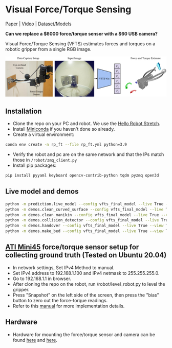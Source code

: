 # Visual Force/Torque Sensing

[Paper](https://arxiv.org/abs/2210.00051) | [Video](https://www.youtube.com/watch?v=x0V3p6EUj1s) | [Dataset/Models](https://1drv.ms/f/s!AjebifpxoPl5hOBB-a_D69ip7IxMXQ?e=Co2k2a)

**Can we replace a $6000 force/torque sensor with a $60 USB camera?**

Visual Force/Torque Sensing (VFTS) estimates forces and torques on a robotic gripper from a single RGB image.

![alt text](https://github.com/jeremy-collins/visual-force-torque/blob/main/assets/Headliner.png "Visual Force/Torque Sensing")

## Installation
- Clone the repo on your PC and robot. We use the [Hello Robot Stretch](https://hello-robot.com/stretch-2).
- Install [Miniconda](https://docs.conda.io/en/latest/miniconda.html) if you haven't done so already.
- Create a virtual environment:
```bash
conda env create -n rp_ft --file rp_ft.yml python=3.9
```
- Verify the robot and pc are on the same network and that the IPs match those in `/robot/zmq_client.py`
- Install pip packages:
```bash
pip install pyyaml keyboard opencv-contrib-python tqdm pyzmq open3d
```

## Live model and demos
```bash
python -m prediction.live_model --config vfts_final_model --live True --view True
python -m demos.clean_curved_surface --config vfts_final_model --live True --view True
python -m demos.clean_manikin --config vfts_final_model --live True --view True
python -m demos.collision_detector --config vfts_final_model --live True --view True
python -m demos.handover --config vfts_final_model --live True --view True
python -m demos.make_bed --config vfts_final_model --live True --view True
```

## [ATI Mini45](https://www.ati-ia.com/products/ft/ft_models.aspx?id=mini45) force/torque sensor setup for collecting ground truth (Tested on Ubuntu 20.04)
- In network settings, Set IPv4 Method to manual.
- Set IPv4 address to 192.168.1.100 and IPv4 netmask to 255.255.255.0.
- Go to 192.168.1.1 in browser.
- After cloning the repo on the robot, run /robot/level_robot.py to level the gripper.
- Press "Snapshot" on the left side of the screen, then press the "bias" button to zero out the force-torque readings.
- Refer to this [manual](https://www.ati-ia.com/app_content/documents/9620-05-NET%20FT.pdf) for more implementation details.

## Hardware
- Hardware for mounting the force/torque sensor and camera can be found [here](https://1drv.ms/f/s!AjebifpxoPl5hOBB-a_D69ip7IxMXQ?e=Co2k2a) and [here](https://hello-robot.com/stretch-teleop-kit).